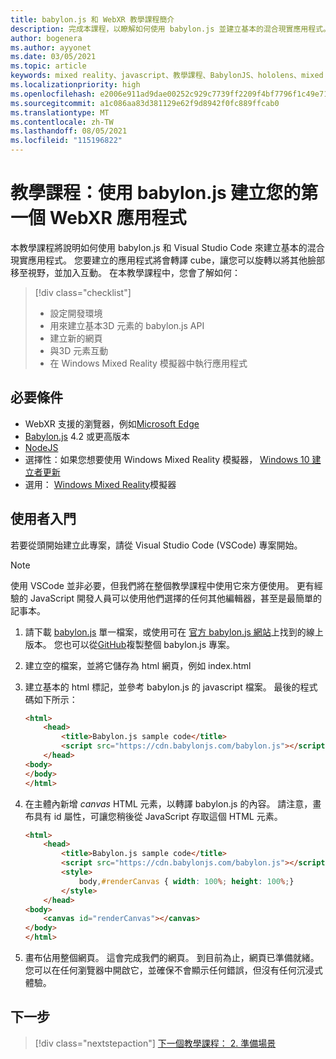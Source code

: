 ```yaml
---
title: babylon.js 和 WebXR 教學課程簡介
description: 完成本課程，以瞭解如何使用 babylon.js 並建立基本的混合現實應用程式。
author: bogenera
ms.author: ayyonet
ms.date: 03/05/2021
ms.topic: article
keywords: mixed reality、javascript、教學課程、BabylonJS、hololens、mixed reality、UWP、Windows 10、WebXR、沉浸式網路
ms.localizationpriority: high
ms.openlocfilehash: e2006e911ad9dae00252c929c7739ff2209f4bf7796f1c49e713cfaf53267cd2
ms.sourcegitcommit: a1c086aa83d381129e62f9d8942f0fc889ffcab0
ms.translationtype: MT
ms.contentlocale: zh-TW
ms.lasthandoff: 08/05/2021
ms.locfileid: "115196822"
---
```

# <a name="tutorial-create-your-first-webxr-application-using-babylonjs"></a>教學課程：使用 babylon.js 建立您的第一個 WebXR 應用程式

本教學課程將說明如何使用 babylon.js 和 Visual Studio Code 來建立基本的混合現實應用程式。 您要建立的應用程式將會轉譯 cube，讓您可以旋轉以將其他臉部移至視野，並加入互動。 在本教學課程中，您會了解如何：

> [!div class="checklist"]
> * 設定開發環境
> * 用來建立基本3D 元素的 babylon.js API  
> * 建立新的網頁
> * 與3D 元素互動
> * 在 Windows Mixed Reality 模擬器中執行應用程式

## <a name="prerequisites"></a>必要條件

* WebXR 支援的瀏覽器，例如[Microsoft Edge](../../../../whats-new/new-microsoft-edge.md)
* [Babylon.js](https://doc.babylonjs.com/divingDeeper/developWithBjs/frameworkVers) 4.2 或更高版本
* [NodeJS](https://nodejs.org/)
* 選擇性：如果您想要使用 Windows Mixed Reality 模擬器， [Windows 10 建立者更新](https://www.microsoft.com/software-download/windows10)
* 選用： [Windows Mixed Reality](../../../platform-capabilities-and-apis/using-the-windows-mixed-reality-simulator.md)模擬器

## <a name="getting-started"></a>使用者入門

若要從頭開始建立此專案，請從 Visual Studio Code (VSCode) 專案開始。

> [!NOTE]
> 使用 VSCode 並非必要，但我們將在整個教學課程中使用它來方便使用。 更有經驗的 JavaScript 開發人員可以使用他們選擇的任何其他編輯器，甚至是最簡單的記事本。

1. 請下載 [babylon.js](https://doc.babylonjs.com/divingDeeper/developWithBjs/frameworkVers) 單一檔案，或使用可在 [官方 babylon.js 網站](https://doc.babylonjs.com/divingDeeper/developWithBjs/frameworkVers)上找到的線上版本。 您也可以從[GitHub](https://github.com/BabylonJS/Babylon.js)複製整個 babylon.js 專案。
1. 建立空的檔案，並將它儲存為 html 網頁，例如 index.html
1. 建立基本的 html 標記，並參考 babylon.js 的 javascript 檔案。 最後的程式碼如下所示：

    ```html
    <html>
        <head>
            <title>Babylon.js sample code</title>
            <script src="https://cdn.babylonjs.com/babylon.js"></script>
        </head>
    <body>
    </body>
    </html>
    ```

1. 在主體內新增 *canvas* HTML 元素，以轉譯 babylon.js 的內容。 請注意，畫布具有 id 屬性，可讓您稍後從 JavaScript 存取這個 HTML 元素。

    ```html
    <html>
        <head>
            <title>Babylon.js sample code</title>
            <script src="https://cdn.babylonjs.com/babylon.js"></script>
            <style>
                body,#renderCanvas { width: 100%; height: 100%;}
            </style>
        </head>
    <body>
        <canvas id="renderCanvas"></canvas>
    </body>
    </html>
    ```

1. 畫布佔用整個網頁。 這會完成我們的網頁。 到目前為止，網頁已準備就緒。 您可以在任何瀏覽器中開啟它，並確保不會顯示任何錯誤，但沒有任何沉浸式體驗。

## <a name="next-steps"></a>下一步

> [!div class="nextstepaction"]
> [下一個教學課程： 2. 準備場景](prepare-scene-02.md)